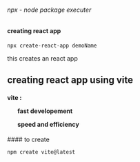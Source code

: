 ###### npx - node package executer

#### creating react app

`npx create-react-app demoName`

<p> this creates an react app</p>

## creating react app using vite

<h4> vite : <ol > fast developement</ol>
<ol> speed and efficiency</ol>
 </h4>
#### to create

`npm create vite@latest`
